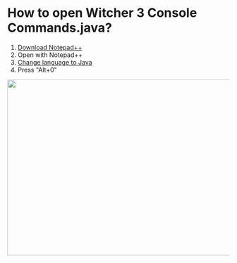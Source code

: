 <h1>How to open Witcher 3 Console Commands.java?</h1>
<ol>
<li><a href="https://notepad-plus-plus.org/downloads/" target="_blank" rel="noopener">Download Notepad++</a></li>
<li>Open with Notepad++</li>
<li><a href="https://i.imgur.com/z5MvcqS.png" target="_blank" rel="noopener">Change language to Java</a></li>
<li>Press "Alt+0"</li>
</ol>
<p><img src="https://i.imgur.com/h8xxC74.png" width="776" height="400" /></p>
